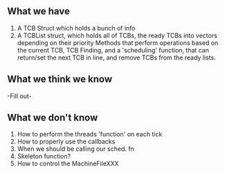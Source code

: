 ## What we have
 1. A TCB Struct which holds a bunch of info
 2. A TCBList struct, which holds all of TCBs, the ready TCBs into vectors depending on their priority
    Methods that perform operations based on the current TCB, TCB Finding, and a 'scheduling' function, that can return/set the next TCB in line, and remove TCBs from the ready lists.
    
## What we think we know
 -Fill out-
 
 ## What we don't know
 1. How to perform the threads 'function' on each tick
 2. How to properly use the callbacks
 3. When we should be calling our sched. fn
 4. Skeleton function?
 5. How to control the MachineFileXXX
 